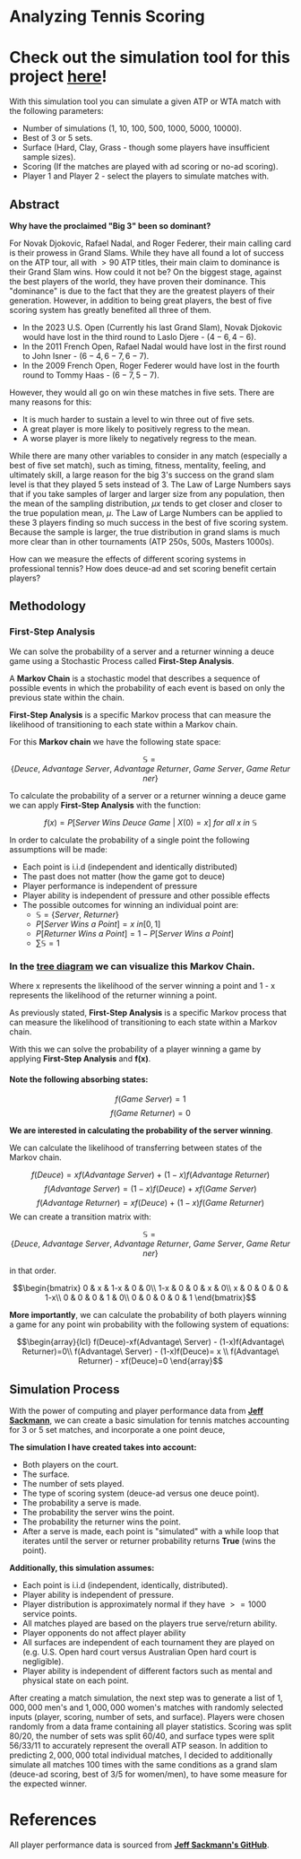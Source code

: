 # Analyzing Tennis Scoring

# Check out the simulation tool for this project [here](https://simple-tennis-simulation.streamlit.app/)!

With this simulation tool you can simulate a given ATP or WTA match with the following parameters:
- Number of simulations (1, 10, 100, 500, 1000, 5000, 10000).
- Best of 3 or 5 sets.
- Surface (Hard, Clay, Grass - though some players have insufficient sample sizes).
- Scoring (If the matches are played with ad scoring or no-ad scoring).
- Player 1 and Player 2 - select the players to simulate matches with.

## Abstract

**Why have the proclaimed "Big 3" been so dominant?**

For Novak Djokovic, Rafael Nadal, and Roger Federer, their main calling card is their prowess in Grand Slams. While they have all found a lot of success on the ATP tour, all with $>90$ ATP titles, their main claim to dominance is their Grand Slam wins. How could it not be? On the biggest stage, against the best players of the world, they have proven their dominance. This "dominance" is due to the fact that they are the greatest players of their generation. However, in addition to being great players, the best of five scoring system has greatly benefited all three of them.

-   In the 2023 U.S. Open (Currently his last Grand Slam), Novak Djokovic would have lost in the third round to Laslo Djere - $(4-6, 4-6)$.
-   In the 2011 French Open, Rafael Nadal would have lost in the first round to John Isner - $(6-4, 6-7, 6-7)$.
-   In the 2009 French Open, Roger Federer would have lost in the fourth round to Tommy Haas - $(6-7, 5-7)$.

However, they would all go on win these matches in five sets. There are many reasons for this:

-   It is much harder to sustain a level to win three out of five sets.
-   A great player is more likely to positively regress to the mean.
-   A worse player is more likely to negatively regress to the mean.

While there are many other variables to consider in any match (especially a best of five set match), such as timing, fitness, mentality, feeling, and ultimately skill, a large reason for the big 3's success on the grand slam level is that they played 5 sets instead of 3. The Law of Large Numbers says that if you take samples of larger and larger size from any population, then the mean of the sampling distribution, $\mu x$ tends to get closer and closer to the true population mean, $\mu$. The Law of Large Numbers can be applied to these 3 players finding so much success in the best of five scoring system. Because the sample is larger, the true distribution in grand slams is much more clear than in other tournaments (ATP 250s, 500s, Masters 1000s).

How can we measure the effects of different scoring systems in professional tennis? How does deuce-ad and set scoring benefit certain players?

## Methodology

### First-Step Analysis

We can solve the probability of a server and a returner winning a deuce game using a Stochastic Process called **First-Step Analysis**.

A **Markov Chain** is a stochastic model that describes a sequence of possible events in which the probability of each event is based on only the previous state within the chain.

**First-Step Analysis** is a specific Markov process that can measure the likelihood of transitioning to each state within a Markov chain.

For this **Markov chain** we have the following state space:

$$\mathbb{S} = \{Deuce,\ Advantage\ Server,\ Advantage\ Returner,\ Game\ Server,\ Game\ Returner\}$$

To calculate the probability of a server or a returner winning a deuce game we can apply **First-Step Analysis** with the function:

$$f(x) = P[Server\ Wins\ Deuce\ Game\ |\ X(0) = x]\ for\ all\ x\ in\ \mathbb{S}$$

In order to calculate the probability of a single point the following assumptions will be made:

-   Each point is i.i.d (independent and identically distributed)
-   The past does not matter (how the game got to deuce)
-   Player performance is independent of pressure
-   Player ability is independent of pressure and other possible effects
-   The possible outcomes for winning an individual point are:
    -   $\mathbb{S} = \{Server,\ Returner\}$
    -   $P[Server\ Wins\ a\ Point] = x\ in[0, 1]$
    -   $P[Returner\ Wins\ a\ Point] = 1 - P[Server\ Wins\ a\ Point]$
    -   $\sum_{}\mathbb{S} = 1$

### In the [**tree diagram**](https://github.com/jarrett-markman/tennis_scoring_analysis/blob/main/viz/Tree%20Diagram.png) we can visualize this **Markov Chain**.

Where x represents the likelihood of the server winning a point and 1 - x represents the likelihood of the returner winning a point.

As previously stated, **First-Step Analysis** is a specific Markov process that can measure the likelihood of transitioning to each state within a Markov chain.

With this we can solve the probability of a player winning a game by applying **First-Step Analysis** and **f(x)**.

#### Note the following absorbing states:

$$f(Game\ Server) = 1$$ $$f(Game\ Returner) = 0$$

**We are interested in calculating the probability of the server winning**.

We can calculate the likelihood of transferring between states of the Markov chain.

$$f(Deuce) = xf(Advantage\ Server)\ +\ (1-x)f(Advantage\ Returner)$$ $$f(Advantage\ Server) = (1-x)f(Deuce)\ +\ xf(Game\ Server)$$ $$f(Advantage\ Returner) = xf(Deuce)\ +\ (1-x)f(Game\ Returner)$$ We can create a transition matrix with:

$$\mathbb{S} = \{Deuce,\ Advantage\ Server,\ Advantage\ Returner,\ Game\ Server,\ Game\ Returner\}$$

in that order.

$$\begin{bmatrix}
0 & x & 1-x & 0 & 0\\
1-x & 0 & 0 & x & 0\\
x & 0 & 0 & 0 & 1-x\\
0 & 0 & 0 & 1 & 0\\
0 & 0 & 0 & 0 & 1
\end{bmatrix}$$

**More importantly**, we can calculate the probability of both players winning a game for any point win probability with the following system of equations:

$$\begin{array}{lcl} f(Deuce)-xf(Advantage\ Server) - (1-x)f(Advantage\ Returner)=0\\ 
f(Advantage\ Server) - (1-x)f(Deuce)= x \\
f(Advantage\ Returner) - xf(Deuce)=0 \end{array}$$

## Simulation Process

With the power of computing and player performance data from [**Jeff Sackmann**](https://github.com/JeffSackmann), we can create a basic simulation for tennis matches accounting for 3 or 5 set matches, and incorporate a one point deuce,

**The simulation I have created takes into account:**

-   Both players on the court.
-   The surface.
-   The number of sets played.
-   The type of scoring system (deuce-ad versus one deuce point).
-   The probability a serve is made.
-   The probability the server wins the point.
-   The probability the returner wins the point.
-   After a serve is made, each point is "simulated" with a while loop that iterates until the server or returner probability returns **True** (wins the point).

**Additionally, this simulation assumes:**

-   Each point is i.i.d (independent, identically, distributed).
-   Player ability is independent of pressure.
-   Player distribution is approximately normal if they have $>= 1000$ service points.
-   All matches played are based on the players true serve/return ability.
-   Player opponents do not affect player ability
-   All surfaces are independent of each tournament they are played on (e.g. U.S. Open hard court versus Australian Open hard court is negligible).
-   Player ability is independent of different factors such as mental and physical state on each point.

After creating a match simulation, the next step was to generate a list of $1,000,000$ men's and $1,000,000$ women's matches with randomly selected inputs (player, scoring, number of sets, and surface). Players were chosen randomly from a data frame containing all player statistics. Scoring was split $80/20$, the number of sets was split $60/40$, and surface types were split $56/33/11$ to accurately represent the overall ATP season. In addition to predicting $2,000,000$ total individual matches, I decided to additionally simulate all matches 100 times with the same conditions as a grand slam (deuce-ad scoring, best of 3/5 for women/men), to have some measure for the expected winner.

# References 

All player performance data is sourced from [**Jeff Sackmann's GitHub**](https://github.com/JeffSackmann).
